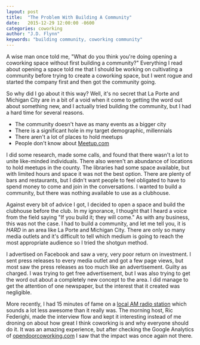 ```yaml
---
layout: post
title:  "The Problem With Building A Community"
date:   2015-12-29 12:00:00 -0600
categories: coworking
author: "J.D. Flynn"
keywords: "building community, coworking community"
---
```


A wise man once told me, "What do you think you're doing opening a coworking space without first building a community?"  Everything I read about opening a space told me that I should be working on cultivating a community before trying to create a coworking space, but I went rogue and started the company first and then got the community going.

So why did I go about it this way?  Well, it's no secret that La Porte and Michigan City are in a bit of a void when it come to getting the word out about something new, and I actually tried building the community, but I had a hard time for several reasons.

* The community doesn't have as many events as a bigger city
* There is a significant hole in my target demographic, millennials
* There aren't a lot of places to hold meetups
* People don't know about [Meetup.com](http://www.meetup.com)

I did some research, made some calls, and found that there wasn't a lot to unite like-minded individuals.  There also weren't an abundance of locations to hold meetups in the county.  The libraries had some space available, but with limited hours and space it was not the best option.  There are plenty of bars and restaurants, but I didn't want people to feel obligated to have to spend money to come and join in the conversations.  I wanted to build a community, but there was nothing available to use as a clubhouse.

Against every bit of advice I got, I decided to open a space and build the clubhouse before the club.  In my ignorance, I thought that I heard a voice from the field saying "If you build it; they will come."  As with any business, this was not the case.  I had to build a community, and let me tell you, it is _HARD_ in an area like La Porte and Michigan City.  There are only so many media outlets and it's difficult to tell which medium is going to reach the most appropriate audience so I tried the shotgun method.

I advertised on Facebook and saw a very, very poor return on investment.  I sent press releases to every media outlet and got a few page views, but most saw the press releases as too much like an advertisement.  Guilty as charged.  I was trying to get free advertisement, but I was also trying to get the word out about a completely new concept to the area.  I did manage to get the attention of one newspaper, but the interest that it created was negligible.

More recently, I had 15 minutes of fame on a [local AM radio station](http://www.wimsradio.com) which sounds a lot less awesome than it really was.  The morning host, Ric Federighi, made the interview flow and kept it interesting instead of me droning on about how great I think coworking is and why everyone should do it.  It was an amazing experience, but after checking the Google Analytics of [opendoorcoworking.com](http://www.opendoorcoworking.com) I saw that the impact was once again not there.

